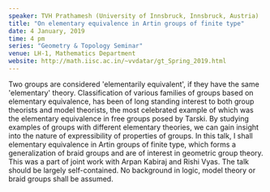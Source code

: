 ```yaml
---
speaker: TVH Prathamesh (University of Innsbruck, Innsbruck, Austria)
title: "On elementary equivalence in Artin groups of finite type"
date: 4 January, 2019
time: 4 pm
series: "Geometry & Topology Seminar"
venue: LH-1, Mathematics Department
website: http://math.iisc.ac.in/~vvdatar/gt_Spring_2019.html
---
```


Two groups are considered 'elementarily equivalent', if they have the same 'elementary' theory. Classification of various families of groups based on elementary equivalence, has been of long standing interest to both group theorists and model theorists,  the most celebrated example of which was the elementary equivalence in free groups posed by Tarski. By studying examples of groups with different elementary theories, we can gain insight into the nature of expressibility of properties of groups.  In this talk, I shall elementary equivalence in Artin groups of finite type, which forms a generalization of braid groups and are of interest in geometric group theory. This was a part of joint work with Arpan Kabiraj and Rishi Vyas. The talk should be largely self-contained. No background in logic, model theory or braid groups shall be assumed.
